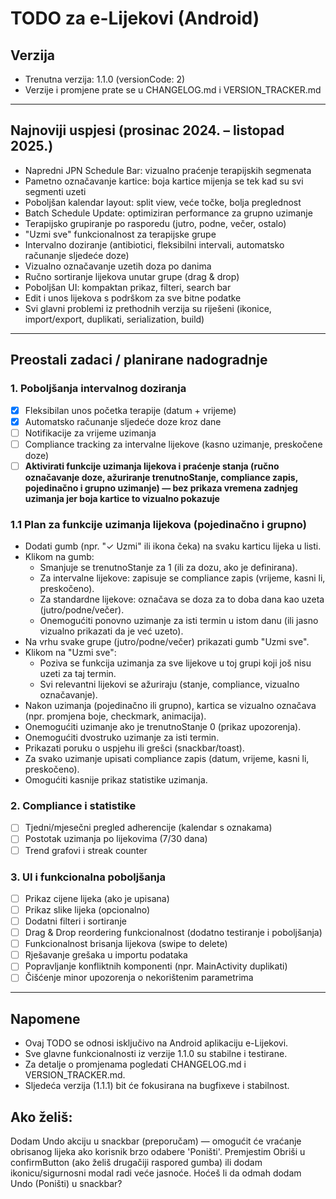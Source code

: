# TODO za e-Lijekovi (Android)

## Verzija
- Trenutna verzija: 1.1.0 (versionCode: 2)
- Verzije i promjene prate se u CHANGELOG.md i VERSION_TRACKER.md

---

## Najnoviji uspjesi (prosinac 2024. – listopad 2025.)
- Napredni JPN Schedule Bar: vizualno praćenje terapijskih segmenata
- Pametno označavanje kartice: boja kartice mijenja se tek kad su svi segmenti uzeti
- Poboljšan kalendar layout: split view, veće točke, bolja preglednost
- Batch Schedule Update: optimiziran performance za grupno uzimanje
- Terapijsko grupiranje po rasporedu (jutro, podne, večer, ostalo)
- "Uzmi sve" funkcionalnost za terapijske grupe
- Intervalno doziranje (antibiotici, fleksibilni intervali, automatsko računanje sljedeće doze)
- Vizualno označavanje uzetih doza po danima
- Ručno sortiranje lijekova unutar grupe (drag & drop)
- Poboljšan UI: kompaktan prikaz, filteri, search bar
- Edit i unos lijekova s podrškom za sve bitne podatke
- Svi glavni problemi iz prethodnih verzija su riješeni (ikonice, import/export, duplikati, serialization, build)

---

## Preostali zadaci / planirane nadogradnje

### 1. Poboljšanja intervalnog doziranja
- [x] Fleksibilan unos početka terapije (datum + vrijeme)
- [x] Automatsko računanje sljedeće doze kroz dane
- [ ] Notifikacije za vrijeme uzimanja
- [ ] Compliance tracking za intervalne lijekove (kasno uzimanje, preskočene doze)
- [ ] **Aktivirati funkcije uzimanja lijekova i praćenje stanja (ručno označavanje doze, ažuriranje trenutnoStanje, compliance zapis, pojedinačno i grupno uzimanje) — bez prikaza vremena zadnjeg uzimanja jer boja kartice to vizualno pokazuje**

### 1.1 Plan za funkcije uzimanja lijekova (pojedinačno i grupno)
- Dodati gumb (npr. "✓ Uzmi" ili ikona čeka) na svaku karticu lijeka u listi.
- Klikom na gumb:
    - Smanjuje se trenutnoStanje za 1 (ili za dozu, ako je definirana).
    - Za intervalne lijekove: zapisuje se compliance zapis (vrijeme, kasni li, preskočeno).
    - Za standardne lijekove: označava se doza za to doba dana kao uzeta (jutro/podne/večer).
    - Onemogućiti ponovno uzimanje za isti termin u istom danu (ili jasno vizualno prikazati da je već uzeto).
- Na vrhu svake grupe (jutro/podne/večer) prikazati gumb "Uzmi sve".
- Klikom na "Uzmi sve":
    - Poziva se funkcija uzimanja za sve lijekove u toj grupi koji još nisu uzeti za taj termin.
    - Svi relevantni lijekovi se ažuriraju (stanje, compliance, vizualno označavanje).
- Nakon uzimanja (pojedinačno ili grupno), kartica se vizualno označava (npr. promjena boje, checkmark, animacija).
- Onemogućiti uzimanje ako je trenutnoStanje 0 (prikaz upozorenja).
- Onemogućiti dvostruko uzimanje za isti termin.
- Prikazati poruku o uspjehu ili grešci (snackbar/toast).
- Za svako uzimanje upisati compliance zapis (datum, vrijeme, kasni li, preskočeno).
- Omogućiti kasnije prikaz statistike uzimanja.

### 2. Compliance i statistike
- [ ] Tjedni/mjesečni pregled adherencije (kalendar s oznakama)
- [ ] Postotak uzimanja po lijekovima (7/30 dana)
- [ ] Trend grafovi i streak counter

### 3. UI i funkcionalna poboljšanja
- [ ] Prikaz cijene lijeka (ako je upisana)
- [ ] Prikaz slike lijeka (opcionalno)
- [ ] Dodatni filteri i sortiranje
- [ ] Drag & Drop reordering funkcionalnost (dodatno testiranje i poboljšanja)
- [ ] Funkcionalnost brisanja lijekova (swipe to delete)
- [ ] Rješavanje grešaka u importu podataka
- [ ] Popravljanje konfliktnih komponenti (npr. MainActivity duplikati)
- [ ] Čišćenje minor upozorenja o nekorištenim parametrima

---

## Napomene
- Ovaj TODO se odnosi isključivo na Android aplikaciju e-Lijekovi.
- Sve glavne funkcionalnosti iz verzije 1.1.0 su stabilne i testirane.
- Za detalje o promjenama pogledati CHANGELOG.md i VERSION_TRACKER.md.
- Sljedeća verzija (1.1.1) bit će fokusirana na bugfixeve i stabilnost.


## Ako želiš:
Dodam Undo akciju u snackbar (preporučam) — omogućit će vraćanje obrisanog lijeka ako korisnik brzo odabere 'Poništi'.
Premjestim Obriši u confirmButton (ako želiš drugačiji raspored gumba) ili dodam ikonicu/sigurnosni modal radi veće jasnoće.
Hoćeš li da odmah dodam Undo (Poništi) u snackbar?
